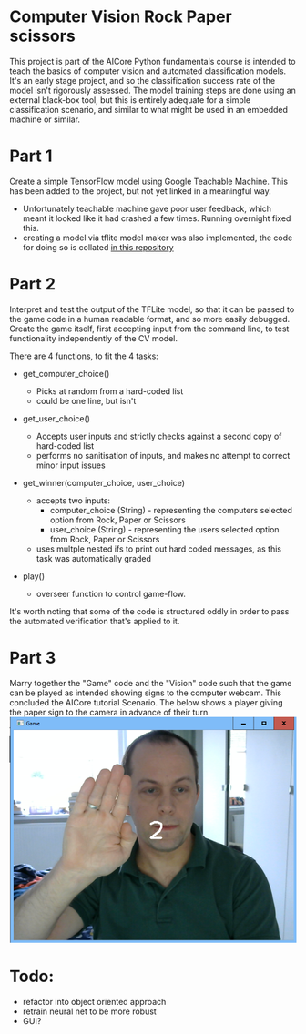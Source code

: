 
# Computer Vision Rock Paper scissors
This project is part of the AICore Python fundamentals course is intended to teach the basics of computer vision and automated classification models. It's an early stage project, and so the classification success rate of the model isn't rigorously assessed. The model training steps are done using an external black-box tool, but this is entirely adequate for a simple classification scenario, and similar to what might be used in an embedded machine or similar. 

# Part 1

Create a simple TensorFlow model using Google Teachable Machine. This has been added to the project, but not yet linked in a meaningful way.
- Unfortunately teachable machine gave poor user feedback, which meant it looked like it had crashed a few times. Running overnight fixed this.
- creating a model via tflite model maker was also implemented, the code for doing so is collated [in this repository](https://github.com/MartinKlefas/tensorflow_trainer)

# Part 2

Interpret and test the output of the TFLite model, so that it can be passed to the game code in a human readable format, and so more easily debugged. Create the game itself, first accepting input from the command line, to test functionality independently of the CV model.

There are 4 functions, to fit the 4 tasks:
- get_computer_choice()
    - Picks at random from a hard-coded list
    - could be one line, but isn't

- get_user_choice()
    - Accepts user inputs and strictly checks against a second copy of hard-coded list
    - performs no sanitisation of inputs, and makes no attempt to correct minor input issues
 
- get_winner(computer_choice, user_choice)
    - accepts two inputs:
        - computer_choice (String) - representing the computers selected option from Rock, Paper or Scissors
        - user_choice (String) - representing the users selected option from Rock, Paper or Scissors
    - uses multple nested ifs to print out hard coded messages, as this task was automatically graded

- play()
    - overseer function to control game-flow.

It's worth noting that some of the code is structured oddly in order to pass the automated verification that's applied to it.

# Part 3
Marry together the "Game" code and the "Vision" code such that the game can be played as intended showing signs to the computer webcam. This concluded the AICore tutorial Scenario.
The below shows a player giving the paper sign to the camera in advance of their turn.
![In game shot showing player giving "Paper" sign](Screenshot.png?raw=true "Screenshot of a player showing Paper to the game")


# Todo:
- refactor into object oriented approach
- retrain neural net to be more robust
- GUI?
